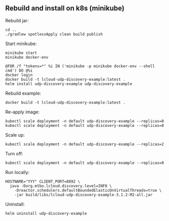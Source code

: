 ## Rebuild and install on k8s (minikube)

Rebuild jar:

```shell
cd ..
./gradlew spotlessApply clean build publish
```

Start minikube:

```shell
minikube start
minikube docker-env

@FOR /f "tokens=*" %i IN ('minikube -p minikube docker-env --shell cmd') DO @%i 
docker login
docker build -t lcloud-udp-discovery-example:latest .
helm install udp-discovery-example udp-discovery-example
```

Rebuild example:

```shell
docker build -t lcloud-udp-discovery-example:latest .
```

Re-apply image:

```shell
kubectl scale deployment -n default udp-discovery-example --replicas=0
kubectl scale deployment -n default udp-discovery-example --replicas=8
```

Scale up:

```shell
kubectl scale deployment -n default udp-discovery-example --replicas=2
```

Turn off:

```shell
kubectl scale deployment -n default udp-discovery-example --replicas=0
```

Run locally:

```shell
HOSTNAME="YYY" CLIENT_PORT=8892 \
  java -Dorg.mtbo.lcloud.discovery.level=INFO \
    -Dreactor.schedulers.defaultBoundedElasticOnVirtualThreads=true \
    -jar build/libs/lcloud-udp-discovery-example-3.1.2-M2-all.jar
```

Uninstall:

```shell
helm uninstall udp-discovery-example
```
